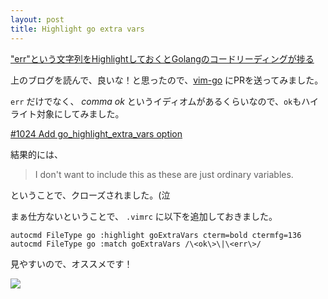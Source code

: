 ```yaml
---
layout: post
title: Highlight go extra vars
---
```


["err"という文字列をHighlightしておくとGolangのコードリーディングが捗る](http://yuroyoro.hatenablog.com/entry/2014/08/12/144157)

上のブログを読んで、良いな！と思ったので、[vim-go](https://github.com/fatih/vim-go) にPRを送ってみました。

`err` だけでなく、 _comma ok_ というイディオムがあるくらいなので、`ok`もハイライト対象にしてみました。

[#1024 Add go_highlight_extra_vars option](https://github.com/fatih/vim-go/pull/1024)

結果的には、

> I don't want to include this as these are just ordinary variables.

ということで、クローズされました。(泣

まぁ仕方ないということで、 `.vimrc` に以下を追加しておきました。

```
autocmd FileType go :highlight goExtraVars cterm=bold ctermfg=136
autocmd FileType go :match goExtraVars /\<ok\>\|\<err\>/
```

見やすいので、オススメです！

[![](https://cloud.githubusercontent.com/assets/4014912/17977944/a4c34788-6b2e-11e6-954e-1a45e7231043.png)](https://cloud.githubusercontent.com/assets/4014912/17977944/a4c34788-6b2e-11e6-954e-1a45e7231043.png)
